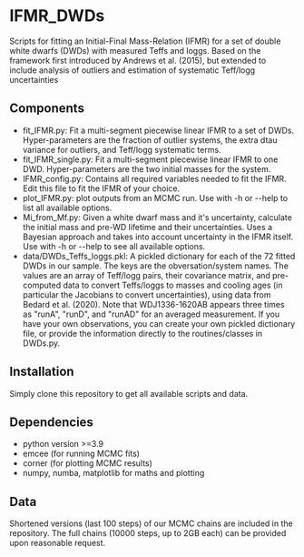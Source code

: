 # IFMR_DWDs

Scripts for fitting an Initial-Final Mass-Relation (IFMR) for a set of double white
dwarfs (DWDs) with measured Teffs and loggs. Based on the framework first introduced
by Andrews et al. (2015), but extended to include analysis of outliers and estimation
of systematic Teff/logg uncertainties

## Components
* fit_IFMR.py: Fit a multi-segment piecewise linear IFMR to a set of DWDs.
Hyper-parameters are the fraction of outlier systems, the extra dtau variance
for outliers, and Teff/logg systematic terms.
* fit_IFMR_single.py: Fit a multi-segment piecewise linear IFMR to one DWD.
Hyper-parameters are the two initial masses for the system.
* IFMR_config.py: Contains all required variables needed to fit the IFMR.
Edit this file to fit the IFMR of your choice.
* plot_IFMR.py: plot outputs from an MCMC run. Use with -h or --help to list
all available options.
* Mi_from_Mf.py: Given a white dwarf mass and it's uncertainty, calculate the
initial mass and pre-WD lifetime and their uncertainties. Uses a Bayesian
approach and takes into account uncertainty in the IFMR itself. Use with -h or
--help to see all available options.
* data/DWDs_Teffs_loggs.pkl: A pickled dictionary for each of the 72 fitted
DWDs in our sample. The keys are the obversation/system names. The values are
an array of Teff/logg pairs, their covariance matrix, and pre-computed data to
convert Teffs/loggs to masses and cooling ages (in particular the Jacobians to
convert uncertainties), using data from Bedard et al. (2020). Note that
WDJ1336-1620AB appears three times as "runA", "runD", and "runAD" for an
averaged measurement. If you have your own observations, you can create your
own pickled dictionary file, or provide the information directly to the
routines/classes in DWDs.py.

## Installation
Simply clone this repository to get all available scripts and data.

## Dependencies
* python version >=3.9
* emcee (for running MCMC fits)
* corner (for plotting MCMC results)
* numpy, numba, matplotlib for maths and plotting

## Data
Shortened versions (last 100 steps) of our MCMC chains are included in the
repository. The full chains (10000 steps, up to 2GB each) can be provided
upon reasonable request.
